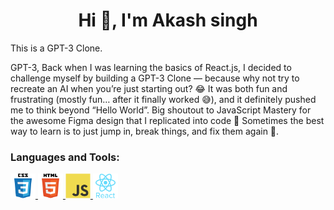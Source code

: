 <h1 align="center">Hi 👋, I'm Akash singh</h1>

 This is a GPT-3 Clone.
 <p>GPT-3, Back when I was learning the basics of React.js, I decided to challenge myself by building a GPT-3 Clone — because why not try to recreate an AI when you’re just starting out? 😂
It was both fun and frustrating (mostly fun… after it finally worked 😅), and it definitely pushed me to think beyond “Hello World”.
Big shoutout to JavaScript Mastery for the awesome Figma design that I replicated into code 🙌
Sometimes the best way to learn is to just jump in, break things, and fix them again 🚀.</p>


<h3 align="left">Languages and Tools:</h3>
<p align="left"> <a href="https://www.w3schools.com/css/" target="_blank" rel="noreferrer"> <img src="https://raw.githubusercontent.com/devicons/devicon/master/icons/css3/css3-original-wordmark.svg" alt="css3" width="40" height="40"/> </a> <a href="https://www.w3.org/html/" target="_blank" rel="noreferrer"> <img src="https://raw.githubusercontent.com/devicons/devicon/master/icons/html5/html5-original-wordmark.svg" alt="html5" width="40" height="40"/> <a href="https://developer.mozilla.org/en-US/docs/Web/JavaScript" target="_blank" rel="noreferrer"> <img src="https://raw.githubusercontent.com/devicons/devicon/master/icons/javascript/javascript-original.svg" alt="javascript" width="40" height="40"/> </a> <a href="https://react.dev/" target="_blank" rel="noreferrer"> 
  <img src="https://raw.githubusercontent.com/devicons/devicon/master/icons/react/react-original-wordmark.svg" alt="react" width="40" height="40"/> 
</a> </p>
 
 
